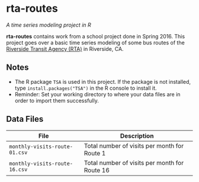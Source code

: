 # rta-routes
*A time series modeling project in R*

**rta-routes** contains work from a school project done in Spring 2016. This project goes over a basic time series modeling of some bus routes of the [Riverside Transit Agency (RTA)](http://www.riversidetransit.com/) in Riverside, CA.

## Notes
- The R package `TSA` is used in this project. If the package is not installed, type `install.packages("TSA")` in the R console to install it.
- Reminder: Set your working directory to where your data files are in order to import them successfully.

## Data Files
| File | Description |
| ---- | ---- |
| `monthly-visits-route-01.csv` | Total number of visits per month for Route 1|
| `monthly-visits-route-16.csv` | Total number of visits per month for Route 16|
